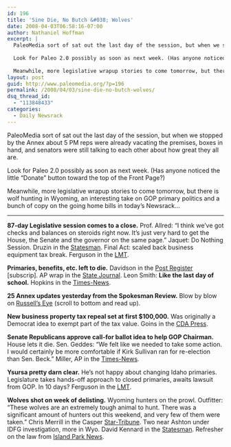 ```yaml
---
id: 196
title: 'Sine Die, No Butch &#038; Wolves'
date: 2008-04-03T06:58:16-07:00
author: Nathaniel Hoffman
excerpt: |
  PaleoMedia sort of sat out the last day of the session, but when we stopped by the Annex about 5 PM reps were already vacating the premises, boxes in hand, and senators were still talking to each other about how great they all are.
  
  Look for Paleo 2.0 possibly as soon as next week. (Has anyone noticed the little "Donate" button toward the top of the Front Page?)
  
  Meanwhile, more legislative wrapup stories to come tomorrow, but there is wolf hunting in Wyoming, an interesting take on GOP primary politics and a bunch of copy on the going home bills in today's Newsrack...
layout: post
guid: http://www.paleomedia.org/?p=196
permalink: /2008/04/03/sine-die-no-butch-wolves/
dsq_thread_id:
  - "113848433"
categories:
  - Daily Newsrack
---
```

PaleoMedia sort of sat out the last day of the session, but when we stopped by the Annex about 5 PM reps were already vacating the premises, boxes in hand, and senators were still talking to each other about how great they all are.

Look for Paleo 2.0 possibly as soon as next week. (Has anyone noticed the little &#8220;Donate&#8221; button toward the top of the Front Page?)

Meanwhile, more legislative wrapup stories to come tomorrow, but there is wolf hunting in Wyoming, an interesting take on GOP primary politics and a bunch of copy on the going home bills in today&#8217;s Newsrack&#8230;

* * *

**87-day Legislative session comes to a close.** Prof. Allred: &#8220;I think we&#8217;ve got checks and balances on steroids right now. It&#8217;s just very hard to get the House, the Senate and the governor on the same page.&#8221; Jaquet: Do Nothing Session. Druzin in the [Statesman](http://www.idahostatesman.com/eyepiece/story/341285.html). Final Act: scaled back business equipment tax break. Ferguson in the [LMT](http://www.lmtribune.com/story/northwest/17195/).

**Primaries, benefits, etc. left to die.** Davidson in the [Post Register](http://www.postregister.com/story.php?accnum=1038-04032008&today=2008-04-03%2000:00:00) [subscrip]. AP wrap in the [State Journal](http://www.journalnet.com/articles/2008/04/03/news/breaking/news01.txt). Leon Smith: **Like the last day of school.** Hopkins in the [Times-News](http://www.magicvalley.com/articles/2008/04/03/news/local_state/134070.txt).

**25 Annex updates yesterday from the Spokesman Review.** Blow by blow on [Russell&#8217;s Eye](http://www.spokesmanreview.com/blogs/boise/) (scroll to bottom and read up).

**New business property tax repeal set at first $100,000.** Was originally a Democrat idea to exempt part of the tax value. Goins in the [CDA Press](http://www.cdapress.com/articles/2008/04/03/news/news04.txt).

**Senate Republicans approve call-for ballot idea to help GOP Chairman.** House lets it die. Sen. Geddes: &#8220;We felt like we needed to take some action. I would certainly be more comfortable if Kirk Sullivan ran for re-election than Sen. Beck.&#8221; Miller, AP in the [Times-News](http://www.magicvalley.com/articles/2008/04/03/ap-state-id/d8vq3dd80.txt).

**Ysursa pretty darn clear.** He&#8217;s not happy about changing Idaho primaries. Legislature takes hands-off approach to closed primaries, awaits lawsuit from GOP. In 10 days? Ferguson in the [LMT](http://www.lmtribune.com/story/northwest/17194/).

**Wolves shot on week of delisting.** Wyoming hunters on the prowl. Outfitter: “These wolves are an extremely tough animal to hunt. There was a significant amount of hunters out this weekend, and very few of them were taken.” Chris Merrill in the Casper [Star-Tribune](http://www.trib.com/articles/2008/04/01/news/wyoming/14df5a030a0d85438725741e00048afb.txt). Two near Ashton under IDFG investigation, more in Wyo. David Kennard in the [Statesman](http://www.idahostatesman.com/newsupdates/story/341282.html). Refresher on the law from [Island Park News](http://www.islandparknews.com/atf.php?sid=4201).